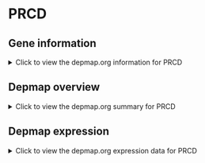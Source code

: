 <h1>PRCD</h1>

<h2>Gene information</h2>
<details>
  <summary>Click to view the depmap.org information for PRCD</summary>
  <iframe src="https://depmap.org/portal/gene/PRCD?tab=about" style="border:none;width:100%;height:800px"></iframe>
</details>

<h2>Depmap overview</h2>
<details>
  <summary>Click to view the depmap.org summary for PRCD</summary>
  <iframe src="https://depmap.org/portal/gene/PRCD?tab=overview" style="border:none;width:100%;height:800px"></iframe>
</details>

<h2>Depmap expression</h2>
<details>
  <summary>Click to view the depmap.org expression data for PRCD</summary>
  <iframe src="https://depmap.org/portal/gene/PRCD?tab=characterization" style="border:none;width:100%;height:800px"></iframe>
</details>


<!--
<h2>Reactome Pathway diagram</h2>
<details>
  <summary>Click to view Reactome pathway for PRCD</summary>
  PNAME
</details>
-->


